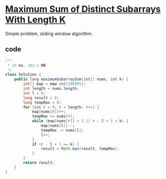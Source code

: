# [Maximum Sum of Distinct Subarrays With Length K](https://leetcode.com/problems/maximum-sum-of-distinct-subarrays-with-length-k/)

Simple problem, sliding window algorithm.

## code

```java
/**
 * 19 ms, 102.4 MB
 */
class Solution {
    public long maximumSubarraySum(int[] nums, int k) {
        int[] map = new int[100005];
        int length = nums.length;
        int l = 0;
        long result = 0;
        long tempMax = 0;
        for (int r = 0; r < length; r++) {
            map[nums[r]]++;
            tempMax += nums[r];
            while (map[nums[r]] > 1 || r - l + 1 > k) {
                map[nums[l]]--;
                tempMax -= nums[l];
                l++;
            }
            if (r - l + 1 == k) {
                result = Math.max(result, tempMax);
            }
        }
        return result;
    }
}
```
